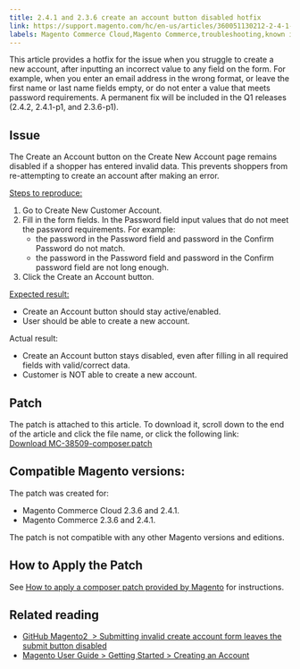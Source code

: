 ```yaml
---
title: 2.4.1 and 2.3.6 create an account button disabled hotfix
link: https://support.magento.com/hc/en-us/articles/360051130212-2-4-1-and-2-3-6-create-an-account-button-disabled-hotfix
labels: Magento Commerce Cloud,Magento Commerce,troubleshooting,known issues,patches,2.3.6,2.4.1,create new customer account
---
```


<p>This article provides a hotfix for the issue when you struggle to create a new account, after inputting an incorrect value to any field on the form. For example, when you enter an email address in the wrong format, or leave the first name or last name fields empty, or do not enter a value that meets password requirements. A permanent fix will be included in the Q1 releases (2.4.2, 2.4.1-p1, and 2.3.6-p1).</p>
<h2>Issue</h2>
<p>The Create an Account button on the Create New Account page remains disabled if a shopper has entered invalid data. This prevents shoppers from re-attempting to create an account after making an error.</p>
<p><ins>Steps to reproduce:</ins></p>
<ol>
<li>
Go to Create New Customer Account.
</li>
<li>
Fill in the form fields. In the Password field input values that do not meet the password requirements. For example:
<ul>
<li>
the password in the Password field and password in the Confirm Password do not match.
</li>
<li>
the password in the Password field and password in the Confirm password field are not long enough.
</li>
</ul>
</li>
<li>
Click the Create an Account button.
</li>
</ol>
<p><ins>Expected result:</ins></p>
<ul>
<li>
Create an Account button should stay active/enabled.</li>
<li>User should be able to create a new account.</li>
</ul>
<p>Actual result:</p>
<ul>
<li>
Create an Account button stays disabled, even after filling in all required fields with valid/correct data.</li>
<li>Customer is NOT able to create a new account.</li>
</ul>
<h2>Patch</h2>
<p>The patch is attached to this article. To download it, scroll down to the end of the article and click the file name, or click the following link:<br/><a href="https://support.magento.com/hc/en-us/article_attachments/360074368411/MC-38509-composer.patch">Download MC-38509-composer.patch</a></p>
<h2>Compatible Magento versions:</h2>
<p>The patch was created for:</p>
<ul>
<li>Magento Commerce Cloud 2.3.6 and 2.4.1.</li>
<li>Magento Commerce 2.3.6 and 2.4.1.</li>
</ul>
<p>The patch is not compatible with any other Magento versions and editions.</p>
<h2>How to Apply the Patch</h2>
<p>See <a href="https://support.magento.com/hc/en-us/articles/360028367731">How to apply a composer patch provided by Magento</a> for instructions.</p>
<h2>Related reading</h2>
<ul>
<li><a href="https://github.com/magento/magento2/issues/30513">GitHub Magento2  &gt; Submitting invalid create account form leaves the submit button disabled</a></li>
<li><a href="https://docs.magento.com/user-guide/magento/magento-account-create.html">Magento User Guide &gt; Getting Started &gt; Creating an Account</a></li>
</ul>